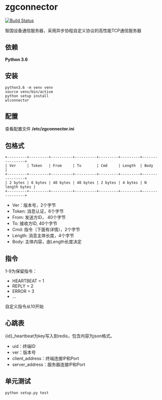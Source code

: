 # zgconnector

[![Build Status](https://www.travis-ci.org/erhuabushuo/wlconnector.svg?branch=master)](https://www.travis-ci.org/erhuabushuo/wlconnector)

智国设备通信服务器，采用异步协程自定义协议的高性能TCP通信服务器

## 依赖

**Python 3.6**

## 安装

    python3.6 -m venv venv
    source venv/bin/active
    python setup install
    wlconnector

## 配置

查看配置文件 **/etc/zgconnector.ini**

## 包格式

    +---------+---------+----------+----------+---------+---------+----------------+
    | Ver     | Token   | From     | To       | Cmd     | Length  | Body           |
    +---------+---------+----------+----------+---------+---------+----------------+
    | 2 bytes | 6 bytes | 40 bytes | 40 bytes | 2 bytes | 4 bytes | N length bytes |
    +---------+---------+----------+----------+---------+---------+----------------+

* Ver：版本号，2个字节
* Token: 消息认证，6个字节
* From: 发送方ID， 40个字节
* To: 接收方ID, 40个字节
* Cmd: 指令（下面有详情），2个字节
* Length: 消息主体长度，4个字节
* Body: 主体内容，由Length长度决定

## 指令

1-9为保留指令：

* HEARTBEAT = 1
* REPLY = 2
* ERROR = 3
* ...

自定义指令从10开始

## 心跳表

{id}_heartbeat为key写入到redis，包含内容为json格式。

* uid：终端ID
* ver：版本号
* client_address：终端连接IP和Port
* server_address：服务器连接IP和Port


## 单元测试

    python setup.py test
